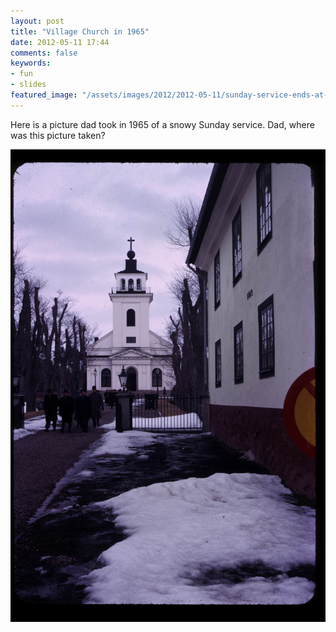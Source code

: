 ```yaml
---
layout: post
title: "Village Church in 1965"
date: 2012-05-11 17:44
comments: false
keywords:
- fun
- slides
featured_image: "/assets/images/2012/2012-05-11/sunday-service-ends-at-tiny-village-church.jpg"
---
```

Here is a picture dad took in 1965 of a snowy Sunday service.  Dad, where was this picture taken?



![Snowy church in village](/assets/images/2012/2012-05-11/sunday-service-ends-at-tiny-village-church.jpg)

